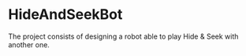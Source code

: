# HideAndSeekBot
The project consists of designing a robot able to play Hide &amp; Seek with another one.
